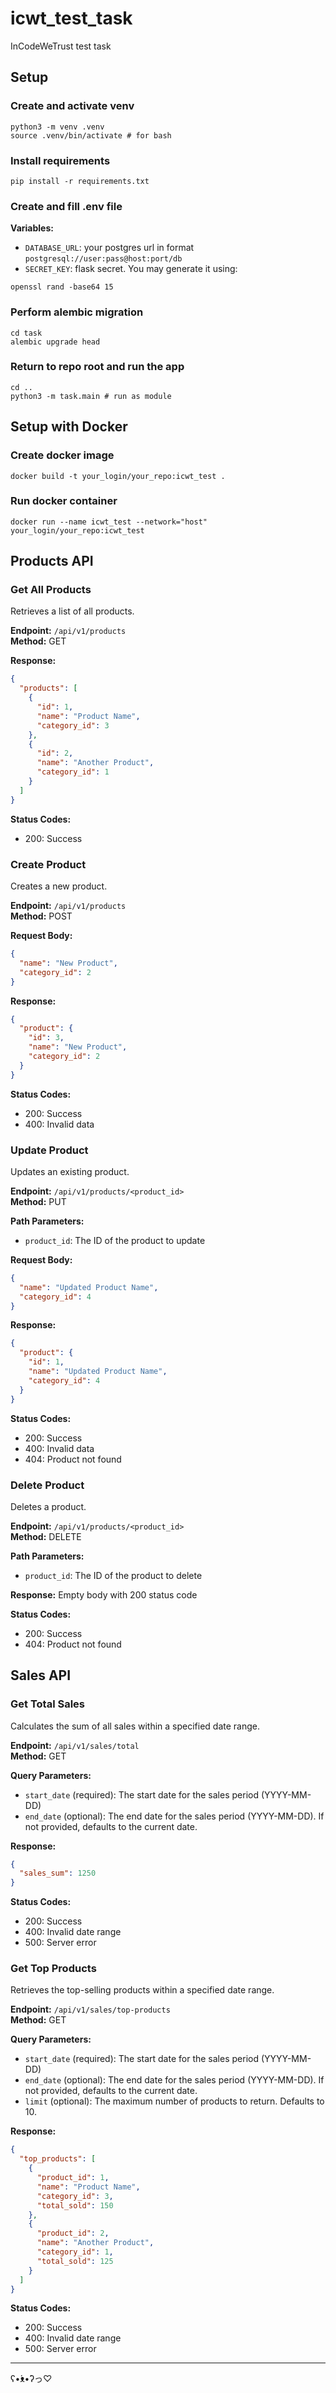 # icwt_test_task
InCodeWeTrust test task

## Setup

### Create and activate venv
```shell
python3 -m venv .venv
source .venv/bin/activate # for bash
```

### Install requirements
```shell
pip install -r requirements.txt
```

### Create and fill .env file

**Variables:**
- `DATABASE_URL`: your postgres url in format `postgresql://user:pass@host:port/db`
- `SECRET_KEY`: flask secret. You may generate it using:
```shell
openssl rand -base64 15
```

### Perform alembic migration
```shell
cd task
alembic upgrade head
```

### Return to repo root and run the app
```shell
cd ..
python3 -m task.main # run as module
```

## Setup with Docker

### Create docker image
```shell
docker build -t your_login/your_repo:icwt_test .
```

### Run docker container
```shell
docker run --name icwt_test --network="host" your_login/your_repo:icwt_test
```

## Products API

### Get All Products

Retrieves a list of all products.

**Endpoint:** `/api/v1/products`  
**Method:** GET  


**Response:**
```json
{
  "products": [
    {
      "id": 1,
      "name": "Product Name",
      "category_id": 3
    },
    {
      "id": 2,
      "name": "Another Product",
      "category_id": 1
    }
  ]
}
```

**Status Codes:**
- 200: Success

### Create Product

Creates a new product.

**Endpoint:** `/api/v1/products`  
**Method:** POST  


**Request Body:**
```json
{
  "name": "New Product",
  "category_id": 2
}
```

**Response:**
```json
{
  "product": {
    "id": 3,
    "name": "New Product",
    "category_id": 2
  }
}
```

**Status Codes:**
- 200: Success
- 400: Invalid data

### Update Product

Updates an existing product.

**Endpoint:** `/api/v1/products/<product_id>`  
**Method:** PUT  


**Path Parameters:**
- `product_id`: The ID of the product to update

**Request Body:**
```json
{
  "name": "Updated Product Name",
  "category_id": 4
}
```

**Response:**
```json
{
  "product": {
    "id": 1,
    "name": "Updated Product Name",
    "category_id": 4
  }
}
```

**Status Codes:**
- 200: Success
- 400: Invalid data
- 404: Product not found

### Delete Product

Deletes a product.

**Endpoint:** `/api/v1/products/<product_id>`  
**Method:** DELETE  


**Path Parameters:**
- `product_id`: The ID of the product to delete

**Response:** Empty body with 200 status code

**Status Codes:**
- 200: Success
- 404: Product not found

## Sales API

### Get Total Sales

Calculates the sum of all sales within a specified date range.

**Endpoint:** `/api/v1/sales/total`  
**Method:** GET  

**Query Parameters:**
- `start_date` (required): The start date for the sales period (YYYY-MM-DD)
- `end_date` (optional): The end date for the sales period (YYYY-MM-DD). If not provided, defaults to the current date.

**Response:**
```json
{
  "sales_sum": 1250
}
```

**Status Codes:**
- 200: Success
- 400: Invalid date range
- 500: Server error

### Get Top Products

Retrieves the top-selling products within a specified date range.

**Endpoint:** `/api/v1/sales/top-products`  
**Method:** GET  


**Query Parameters:**
- `start_date` (required): The start date for the sales period (YYYY-MM-DD)
- `end_date` (optional): The end date for the sales period (YYYY-MM-DD). If not provided, defaults to the current date.
- `limit` (optional): The maximum number of products to return. Defaults to 10.

**Response:**
```json
{
  "top_products": [
    {
      "product_id": 1,
      "name": "Product Name",
      "category_id": 3,
      "total_sold": 150
    },
    {
      "product_id": 2,
      "name": "Another Product",
      "category_id": 1,
      "total_sold": 125
    }
  ]
}
```

**Status Codes:**
- 200: Success
- 400: Invalid date range
- 500: Server error

---
ʕ•́ᴥ•̀ʔっ♡